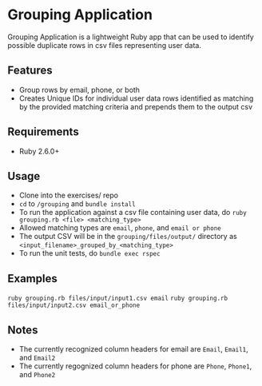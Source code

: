 # Grouping Application

Grouping Application is a lightweight Ruby app that can be used to identify possible duplicate rows in csv files representing user data.


## Features

* Group rows by email, phone, or both
* Creates Unique IDs for individual user data rows identified as matching by the provided matching criteria and prepends them to the output csv


## Requirements

* Ruby 2.6.0+


## Usage

* Clone into the exercises/ repo
* `cd` to `/grouping` and `bundle install`
* To run the application against a csv file containing user data, do `ruby grouping.rb <file> <matching_type>`
* Allowed matching types are `email`, `phone`, and `email or phone`
* The output CSV will be in the `grouping/files/output/` directory as `<input_filename>_grouped_by_<matching_type>`
* To run the unit tests, do `bundle exec rspec`


## Examples

`ruby grouping.rb files/input/input1.csv email`
`ruby grouping.rb files/input/input2.csv email_or_phone`


## Notes

* The currently recognized column headers for email are `Email`, `Email1`, and `Email2`
* The currently regognized column headers for phone are `Phone`, `Phone1`, and `Phone2`
